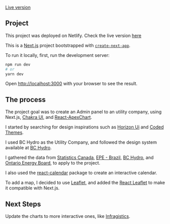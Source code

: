 [Live version](https://utilities-admin-page.netlify.app/)

## Project

This project was deployed on Netlify. Check the live version [here](https://utilities-admin-page.netlify.app/)

This is a [Next.js](https://nextjs.org/) project bootstrapped with [`create-next-app`](https://github.com/vercel/next.js/tree/canary/packages/create-next-app).

To run it locally, first, run the development server:

```bash
npm run dev
# or
yarn dev
```

Open [http://localhost:3000](http://localhost:3000) with your browser to see the result.


## The process

The project goal was to create an Admin panel to an utility company, using Next.js, [Chakra UI](https://chakra-ui.com/), and [React-ApexChart](https://apexcharts.com/).

I started by searching for design inspirations such as [Horizon Ui](https://horizon-ui.com/) and [Coded Themes](https://codedthemes.com/demos/admin-templates/datta-able/react/default/app/dashboard/default).

I used BC Hydro as the Utility Company, and followed the design system available at [BC Hydro](https://standards.bchydro.com/). 

I gathered the data from [Statistics Canada](https://www150.statcan.gc.ca/n1/pub/71-607-x/71-607-x2019001-eng.htm), [EPE - Brazil](https://www.epe.gov.br/pt/publicacoes-dados-abertos/publicacoes/consumo-de-energia-eletrica), [BC Hydro](https://www.bchydro.com/index.html), and [Ontario Energy Board](https://www.oeb.ca/ontarios-energy-sector/ontario-electricity-and-natural-gas-utilities-service-area-map), to apply to the project.

I also used the [react-calendar](https://www.npmjs.com/package/react-calendar) package to create an interactive calendar.

To add a map, I decided to use [Leaflet](https://leafletjs.com/), and added the [React Leaflet](https://react-leaflet.js.org/docs/start-introduction/) to make it compatible with Next.js.


## Next Steps

Update the charts to more interactive ones, like [Infragistics](https://www.infragistics.com/).
